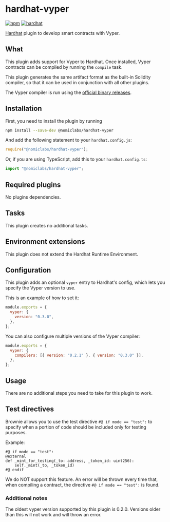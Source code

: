 # hardhat-vyper

[![npm](https://img.shields.io/npm/v/@nomiclabs/hardhat-vyper.svg)](https://www.npmjs.com/package/@nomiclabs/hardhat-vyper) [![hardhat](https://hardhat.org/buidler-plugin-badge.svg?1)](https://hardhat.org)

[Hardhat](https://hardhat.org) plugin to develop smart contracts with Vyper.

## What

This plugin adds support for Vyper to Hardhat. Once installed, Vyper contracts can be compiled by running the `compile` task.

This plugin generates the same artifact format as the built-in Solidity compiler, so that it can be used in conjunction with all other plugins.

The Vyper compiler is run using the [official binary releases](https://github.com/vyperlang/vyper/releases).

## Installation

First, you need to install the plugin by running

```bash
npm install --save-dev @nomiclabs/hardhat-vyper
```

And add the following statement to your `hardhat.config.js`:

```js
require("@nomiclabs/hardhat-vyper");
```

Or, if you are using TypeScript, add this to your `hardhat.config.ts`:

```js
import "@nomiclabs/hardhat-vyper";
```

## Required plugins

No plugins dependencies.

## Tasks

This plugin creates no additional tasks.

## Environment extensions

This plugin does not extend the Hardhat Runtime Environment.

## Configuration

This plugin adds an optional `vyper` entry to Hardhat's config, which lets you specify the Vyper version to use.

This is an example of how to set it:

```js
module.exports = {
  vyper: {
    version: "0.3.0",
  },
};
```

You can also configure multiple versions of the Vyper compiler:

```js
module.exports = {
  vyper: {
    compilers: [{ version: "0.2.1" }, { version: "0.3.0" }],
  },
};
```

## Usage

There are no additional steps you need to take for this plugin to work.

## Test directives

Brownie allows you to use the test directive `#@ if mode == "test":` to specify when a portion of code should be included only for testing purposes.

Example:

```vy
#@ if mode == "test":
@external
def _mint_for_testing(_to: address, _token_id: uint256):
    self._mint(_to, _token_id)
#@ endif
```

We do NOT support this feature. An error will be thrown every time that, when compiling a contract, the directive `#@ if mode == "test":` is found.

### Additional notes

The oldest vyper version supported by this plugin is 0.2.0. Versions older than this will not work and will throw an error.
